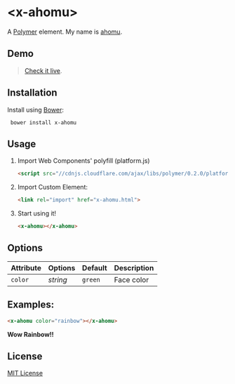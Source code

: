 # &lt;x-ahomu&gt;

A [Polymer](http://polymer-project.org) element. My name is [ahomu](http://aho.mu/).

## Demo

> [Check it live](http://ahomu.github.io/x-ahomu/).

## Installation

Install using [Bower](http://bower.io):

```shell
 bower install x-ahomu
```

## Usage

1. Import Web Components' polyfill (platform.js)

    ```html
    <script src="//cdnjs.cloudflare.com/ajax/libs/polymer/0.2.0/platform.js"></script>
    ```

2. Import Custom Element:

    ```html
    <link rel="import" href="x-ahomu.html">
    ```

3. Start using it!

    ```html
    <x-ahomu></x-ahomu>
    ```

## Options

Attribute  | Options                   | Default             | Description
---        | ---                       | ---                 | ---
`color`    | *string*                  | `green`             | Face color

## Examples:

```html
<x-ahomu color="rainbow"></x-ahomu>
```

**Wow Rainbow!!**

## License

[MIT License](http://opensource.org/licenses/MIT)